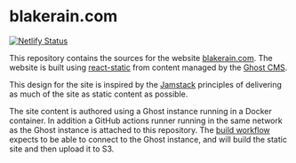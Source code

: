 # blakerain.com

[![Netlify Status](https://api.netlify.com/api/v1/badges/ba2a37a1-cb69-4db3-af29-c0a230373b70/deploy-status)](https://app.netlify.com/sites/blakerain-static/deploys)

This repository contains the sources for the website [blakerain.com]. The website is built using
[react-static] from content managed by the [Ghost CMS].

This design for the site is inspired by the [Jamstack] principles of delivering as much of the
site as static content as possible.

The site content is authored using a Ghost instance running in a Docker container. In addition a
GitHub actions runner running in the same network as the Ghost instance is attached to this
repository. The [build workflow] expects to be able to connect to the Ghost instance, and will
build the static site and then upload it to S3.

[blakerain.com]: https://blakerain.com
[react-static]: https://github.com/react-static/react-static
[jamstack]: https://jamstack.org
[ghost cms]: https://ghost.org
[build workflow]:
  https://github.com/BlakeRain/blakerain.com/blob/master/.github/workflows/deploy-static-site.yml
